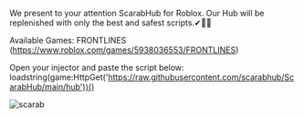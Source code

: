 We present to your attention ScarabHub for Roblox. Our Hub will be replenished with only the best and safest scripts.✔🐱‍🏍

Available Games:
FRONTLINES (https://www.roblox.com/games/5938036553/FRONTLINES)

Open your injector and paste the script below:
loadstring(game:HttpGet('https://raw.githubusercontent.com/scarabhub/ScarabHub/main/hub'))()


![scarab](https://user-images.githubusercontent.com/126503486/223207272-f6bbcbe8-201d-4b39-a017-77140115541d.png)
